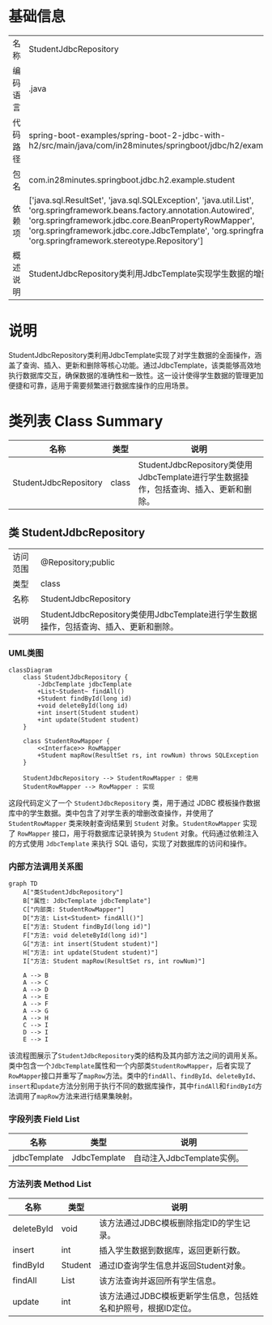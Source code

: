 # 基础信息

|      |      |
|------|------|
| 名称 | StudentJdbcRepository |
| 编码语言 | .java |
| 代码路径 | spring-boot-examples/spring-boot-2-jdbc-with-h2/src/main/java/com/in28minutes/springboot/jdbc/h2/example/student/StudentJdbcRepository.java |
| 包名 | com.in28minutes.springboot.jdbc.h2.example.student |
| 依赖项 | ['java.sql.ResultSet', 'java.sql.SQLException', 'java.util.List', 'org.springframework.beans.factory.annotation.Autowired', 'org.springframework.jdbc.core.BeanPropertyRowMapper', 'org.springframework.jdbc.core.JdbcTemplate', 'org.springframework.jdbc.core.RowMapper', 'org.springframework.stereotype.Repository'] |
| 概述说明 | StudentJdbcRepository类利用JdbcTemplate实现学生数据的增删改查操作。 |

# 说明

StudentJdbcRepository类利用JdbcTemplate实现了对学生数据的全面操作，涵盖了查询、插入、更新和删除等核心功能。通过JdbcTemplate，该类能够高效地执行数据库交互，确保数据的准确性和一致性。这一设计使得学生数据的管理更加便捷和可靠，适用于需要频繁进行数据库操作的应用场景。

# 类列表 Class Summary

| 名称   | 类型  | 说明 |
|-------|------|-------------|
| StudentJdbcRepository | class | StudentJdbcRepository类使用JdbcTemplate进行学生数据操作，包括查询、插入、更新和删除。 |



## 类 StudentJdbcRepository

|      |      |
|------|------|
| 访问范围 | @Repository;public |
| 类型 | class |
| 名称 | StudentJdbcRepository |
| 说明 | StudentJdbcRepository类使用JdbcTemplate进行学生数据操作，包括查询、插入、更新和删除。 |


### UML类图

```mermaid
classDiagram
    class StudentJdbcRepository {
        -JdbcTemplate jdbcTemplate
        +List~Student~ findAll()
        +Student findById(long id)
        +void deleteById(long id)
        +int insert(Student student)
        +int update(Student student)
    }

    class StudentRowMapper {
        <<Interface>> RowMapper
        +Student mapRow(ResultSet rs, int rowNum) throws SQLException
    }

    StudentJdbcRepository --> StudentRowMapper : 使用
    StudentRowMapper --> RowMapper : 实现
```

这段代码定义了一个 `StudentJdbcRepository` 类，用于通过 JDBC 模板操作数据库中的学生数据。类中包含了对学生表的增删改查操作，并使用了 `StudentRowMapper` 类来映射查询结果到 `Student` 对象。`StudentRowMapper` 实现了 `RowMapper` 接口，用于将数据库记录转换为 `Student` 对象。代码通过依赖注入的方式使用 `JdbcTemplate` 来执行 SQL 语句，实现了对数据库的访问和操作。


### 内部方法调用关系图

```mermaid
graph TD
    A["类StudentJdbcRepository"]
    B["属性: JdbcTemplate jdbcTemplate"]
    C["内部类: StudentRowMapper"]
    D["方法: List<Student> findAll()"]
    E["方法: Student findById(long id)"]
    F["方法: void deleteById(long id)"]
    G["方法: int insert(Student student)"]
    H["方法: int update(Student student)"]
    I["方法: Student mapRow(ResultSet rs, int rowNum)"]

    A --> B
    A --> C
    A --> D
    A --> E
    A --> F
    A --> G
    A --> H
    C --> I
    D --> I
    E --> I
```

该流程图展示了`StudentJdbcRepository`类的结构及其内部方法之间的调用关系。类中包含一个`JdbcTemplate`属性和一个内部类`StudentRowMapper`，后者实现了`RowMapper`接口并重写了`mapRow`方法。类中的`findAll`、`findById`、`deleteById`、`insert`和`update`方法分别用于执行不同的数据库操作，其中`findAll`和`findById`方法调用了`mapRow`方法来进行结果集映射。

### 字段列表 Field List

| 名称  | 类型  | 说明 |
|-------|-------|------|
| jdbcTemplate | JdbcTemplate | 自动注入JdbcTemplate实例。 |

### 方法列表 Method List

| 名称  | 类型  | 说明 |
|-------|-------|------|
| deleteById | void | 该方法通过JDBC模板删除指定ID的学生记录。 |
| insert | int | 插入学生数据到数据库，返回更新行数。 |
| findById | Student | 通过ID查询学生信息并返回Student对象。 |
| findAll | List<Student> | 该方法查询并返回所有学生信息。 |
| update | int | 该方法通过JDBC模板更新学生信息，包括姓名和护照号，根据ID定位。 |




